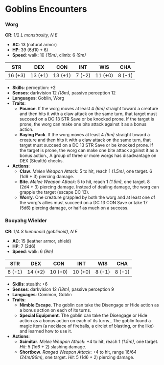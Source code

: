 
# Goblins Encounters
### Worg
**CR**: 1/2
*L monstrosity, N E*
- **AC**: 13 (natural armor)
- **HP**: 39 (6d10 + 6)
- **Speed**: walk: 10 *(15m)*, climb: 6 *(9m)*

STR | DEX | CON | INT | WIS | CHA
 :--: | :--: | :--: | :--: | :--: | :--: 
16 (+3) | 13 (+1) | 13 (+1) | 7 (-2) | 11 (+0) | 8 (-1) 

- **Skills**: perception: +2
- **Senses**: darkvision 12 *(18m)*, passive perception 12
- **Languages**: Goblin, Worg
- **Traits**:
   - **Pounce**. If the worg moves at least 4 *(6m)* straight toward a creature and then hits it with a claw attack on the same turn, that target must succeed on a DC 13 STR Save or be knocked prone. If the target is prone, the worg can make one bite attack against it as a bonus action.
   - **Baying Pack**. If the worg moves at least 4 *(6m)* straight toward a creature and then hits it with a claw attack on the same turn, that target must succeed on a DC 13 STR Save or be knocked prone. If the target is prone, the worg can make one bite attack against it as a bonus action., A group of three or more worgs has disadvantage on DEX (Stealth) checks.
- **Actions**:
   - **Claw**. *Melee Weapon Attack*: 5 to hit, reach 1 *(1.5m)*, one target. 6 (1d6 + 3) piercing damage.
   - **Bite**. *Melee Weapon Attack*: 5 to hit, reach 1 *(1.5m)*, one target. 8 (2d4 + 3) piercing damage. Instead of dealing damage, the worg can grapple the target (escape DC 13).
   - **Worry**. One creature grappled by both the worg and at least one of the worg's allies must succeed on a DC 13 CON Save or take 17 (5d6) piercing damage, or half as much on a success.

### Booyahg Wielder
**CR**: 1/4
*S humanoid (goblinoid), N E*
- **AC**: 15 (leather armor, shield)
- **HP**: 7 (2d6)
- **Speed**: walk: 6 *(9m)*

STR | DEX | CON | INT | WIS | CHA
 :--: | :--: | :--: | :--: | :--: | :--: 
8 (-1) | 14 (+2) | 10 (+0) | 10 (+0) | 8 (-1) | 8 (-1) 

- **Skills**: stealth: +6
- **Senses**: darkvision 12 *(18m)*, passive perception 9
- **Languages**: Common, Goblin
- **Traits**:
   - **Nimble Escape**. The goblin can take the Disengage or Hide action as a bonus action on each of its turns.
   - **Special Equipment**. The goblin can take the Disengage or Hide action as a bonus action on each of its turns., The goblin found a magic item (a necklace of fireballs, a circlet of blasting, or the like) and learned how to use it.
- **Actions**:
   - **Scimitar**. *Melee Weapon Attack*: +4 to hit, reach 1 *(1.5m)*, one target. 
    *Hit*: 5 (1d6 + 2) slashing damage.
   - **Shortbow**. *Ranged Weapon Attack*: +4 to hit, range 16/64 *(24m/96m)*, one target. 
    *Hit*: 5 (1d6 + 2) piercing damage.
